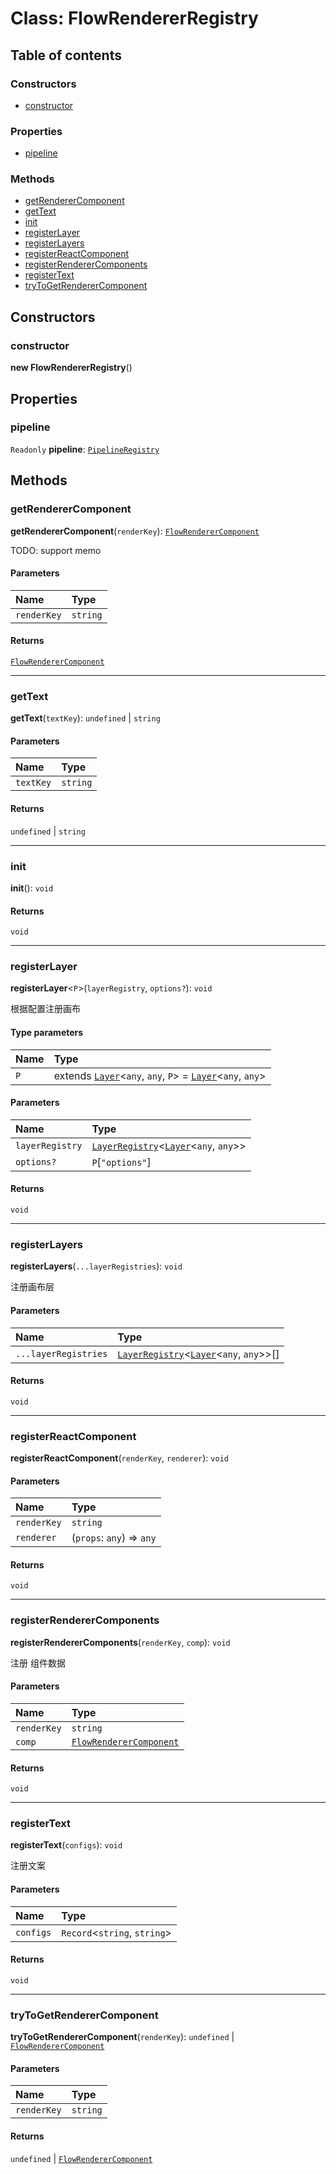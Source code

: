 # Class: FlowRendererRegistry

## Table of contents

### Constructors

* [constructor](/en/auto-docs/free-layout-editor/classes/FlowRendererRegistry.md#constructor)

### Properties

* [pipeline](/en/auto-docs/free-layout-editor/classes/FlowRendererRegistry.md#pipeline)

### Methods

* [getRendererComponent](/en/auto-docs/free-layout-editor/classes/FlowRendererRegistry.md#getrenderercomponent)
* [getText](/en/auto-docs/free-layout-editor/classes/FlowRendererRegistry.md#gettext)
* [init](/en/auto-docs/free-layout-editor/classes/FlowRendererRegistry.md#init)
* [registerLayer](/en/auto-docs/free-layout-editor/classes/FlowRendererRegistry.md#registerlayer)
* [registerLayers](/en/auto-docs/free-layout-editor/classes/FlowRendererRegistry.md#registerlayers)
* [registerReactComponent](/en/auto-docs/free-layout-editor/classes/FlowRendererRegistry.md#registerreactcomponent)
* [registerRendererComponents](/en/auto-docs/free-layout-editor/classes/FlowRendererRegistry.md#registerrenderercomponents)
* [registerText](/en/auto-docs/free-layout-editor/classes/FlowRendererRegistry.md#registertext)
* [tryToGetRendererComponent](/en/auto-docs/free-layout-editor/classes/FlowRendererRegistry.md#trytogetrenderercomponent)

## Constructors

### constructor

**new FlowRendererRegistry**()

## Properties

### pipeline

`Readonly` **pipeline**: [`PipelineRegistry`](/en/auto-docs/free-layout-editor/classes/PipelineRegistry.md)

## Methods

### getRendererComponent

**getRendererComponent**(`renderKey`): [`FlowRendererComponent`](/en/auto-docs/free-layout-editor/interfaces/FlowRendererComponent.md)

TODO: support memo

#### Parameters

| Name | Type |
| :------ | :------ |
| `renderKey` | `string` |

#### Returns

[`FlowRendererComponent`](/en/auto-docs/free-layout-editor/interfaces/FlowRendererComponent.md)

***

### getText

**getText**(`textKey`): `undefined` | `string`

#### Parameters

| Name | Type |
| :------ | :------ |
| `textKey` | `string` |

#### Returns

`undefined` | `string`

***

### init

**init**(): `void`

#### Returns

`void`

***

### registerLayer

**registerLayer**<`P`>(`layerRegistry`, `options?`): `void`

根据配置注册画布

#### Type parameters

| Name | Type |
| :------ | :------ |
| `P` | extends [`Layer`](/en/auto-docs/free-layout-editor/classes/Layer.md)<`any`, `any`, `P`> = [`Layer`](/en/auto-docs/free-layout-editor/classes/Layer.md)<`any`, `any`> |

#### Parameters

| Name | Type |
| :------ | :------ |
| `layerRegistry` | [`LayerRegistry`](/en/auto-docs/free-layout-editor/interfaces/LayerRegistry.md)<[`Layer`](/en/auto-docs/free-layout-editor/classes/Layer.md)<`any`, `any`>> |
| `options?` | `P`\[`"options"`] |

#### Returns

`void`

***

### registerLayers

**registerLayers**(`...layerRegistries`): `void`

注册画布层

#### Parameters

| Name | Type |
| :------ | :------ |
| `...layerRegistries` | [`LayerRegistry`](/en/auto-docs/free-layout-editor/interfaces/LayerRegistry.md)<[`Layer`](/en/auto-docs/free-layout-editor/classes/Layer.md)<`any`, `any`>>\[] |

#### Returns

`void`

***

### registerReactComponent

**registerReactComponent**(`renderKey`, `renderer`): `void`

#### Parameters

| Name | Type |
| :------ | :------ |
| `renderKey` | `string` |
| `renderer` | (`props`: `any`) => `any` |

#### Returns

`void`

***

### registerRendererComponents

**registerRendererComponents**(`renderKey`, `comp`): `void`

注册 组件数据

#### Parameters

| Name | Type |
| :------ | :------ |
| `renderKey` | `string` |
| `comp` | [`FlowRendererComponent`](/en/auto-docs/free-layout-editor/interfaces/FlowRendererComponent.md) |

#### Returns

`void`

***

### registerText

**registerText**(`configs`): `void`

注册文案

#### Parameters

| Name | Type |
| :------ | :------ |
| `configs` | `Record`<`string`, `string`> |

#### Returns

`void`

***

### tryToGetRendererComponent

**tryToGetRendererComponent**(`renderKey`): `undefined` | [`FlowRendererComponent`](/en/auto-docs/free-layout-editor/interfaces/FlowRendererComponent.md)

#### Parameters

| Name | Type |
| :------ | :------ |
| `renderKey` | `string` |

#### Returns

`undefined` | [`FlowRendererComponent`](/en/auto-docs/free-layout-editor/interfaces/FlowRendererComponent.md)
